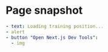 # Page snapshot

```yaml
- text: Loading training position...
- alert
- button "Open Next.js Dev Tools":
  - img
```